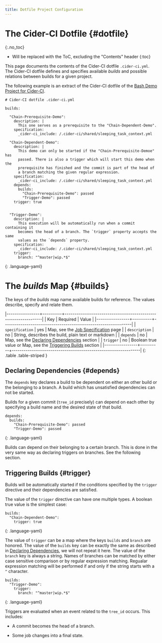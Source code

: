 ```yaml
---
title: Dotfile Project Configuration
---
```


# The Cider-CI Dotfile {#dotfile}
{:.no_toc}

* Will be replaced with the ToC, excluding the "Contents" header
{:toc}


This page documents the contents of the Cider-CI dotfile `.cider-ci.yml`. The
Cider-CI dotfile defines and specifies available _builds_ and possible
relations between builds for a given project.

The following example is an extract of the Cider-CI dotfile of the
[Bash Demo Project for Cider-CI][].


    # Cider-CI dotfile .cider-ci.yml

    builds:

      "Chain-Prerequisite-Demo": 
        description: |
          This one serves as a prerequisite to the "Chain-Dependent-Demo".
        specification: 
          _cider-ci_include: /.cider-ci/shared/sleeping_task_context.yml

      "Chain-Dependent-Demo": 
        description: |
          This demo can only be started if the "Chain-Prerequisite-Demoe" has
          passed. There is also a trigger which will start this demo when the
          prerequisite has finished and the commit is part of the head of
          a branch matching the given regular expression. 
        specification: 
          _cider-ci_include: /.cider-ci/shared/sleeping_task_context.yml
        depends:
          builds:
            "Chain-Prerequisite-Demo": passed
            "Trigger-Demo": passed
        trigger: true


      "Trigger-Demo": 
        description: |
          This execution will be automatically run when a commit containing it
          becomes the head of a branch. The `trigger` property accepts the same
          values as the `depends` property.
        specification:
          _cider-ci_include: /.cider-ci/shared/sleeping_task_context.yml
        trigger: 
          branch: "^master|wip.*$"
  {: .language-yaml}



# The _builds_ Map {#builds}

The keys of the _builds_ map name available builds for reference. The values
describe, specify and relate them.

|-----------------+----------+------------------------------------------------------------------|
| Key             | Required | Value                                                            |
|-----------------+----------+------------------------------------------------------------------|
| `specification` | yes      | Map, see the [Job Specification][] page                        |
| `description`   | no       | String, describes the build, plain text or markdown              |
| `depends`       | no       | Map, see the [Declaring Dependencies][] section                  |
| `trigger`       | no       | Boolean true value or Map, see the [Triggering Builds][] section |
|-----------------+----------+------------------------------------------------------------------|
{: .table .table-striped }


## Declaring Dependencies {#depends}

The `depends` key declares a build to be dependent on either an other build or
the belonging to a branch. A build which has unsatisfied dependencies can not
be started. 

Builds for a given commit (`tree_id` precisely) can depend on each other by
specifying a build name and the desired state of that build. 

    depends:
      builds:
        "Chain-Prerequisite-Demo": passed
        "Trigger-Demo": passed
  {: .language-yaml}


Builds can depend on their belonging to a certain branch. This is done in the
very same way as declaring triggers on branches. See the following section. 


## Triggering Builds {#trigger}

Builds will be automatically started if the conditions specified by the
`trigger` directive and their dependencies are satisfied. 

The value of the `trigger` directive can have one multiple types. 
A boolean true value is the simplest case: 

    builds:
      "Chain-Dependent-Demo": 
        trigger: true
  {: .language-yaml}


The value of `trigger` can be a map where the keys `builds` and `branch` are
honored. The value of the `builds` key can be exactly the same as described in
[Declaring Dependencies][], we will not repeat it here. The value of the
`branch` key is always a string. Names of branches can be matched by either
case sensitive comparison or by regular expression matching. Regualar
expression matching will be performed if and only if the string starts with
a `^` character. 


    builds:
      "Trigger-Demo": 
        trigger: 
          branch: "^master|wip.*$"
  {: .language-yaml}


Triggers are evaluated when an event related to the `tree_id` occurs.
This includes:

* A commit becomes the head of a branch.
* Some job changes into a final state.


  [Build Properties]: #build
  [Bash Demo Project for Cider-CI]: https://github.com/cider-ci/cider-ci_demo-project-bash
  [Job Specification]: /project_configuration/specification/
  [Declaring Dependencies]: #depends
  [Triggering Builds]: #trigger

